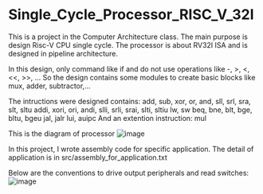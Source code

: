 # Single_Cycle_Processor_RISC_V_32I
This is a project in the Computer Architecture class. The main purpose is design Risc-V CPU single cycle. The processor is about RV32I ISA and is designed in pipeline architecture. 

In this design, only command like if and do not use operations like -, >, <, <<, >>, ... So the design contains some modules to create basic blocks like mux, adder, subtractor,...

The intructions were designed contains:
  add, sub, xor, or, and, sll, srl, sra, slt, sltu
  addi, xori, ori, andi, slli, srli, srai, slti, sltiu
  lw, sw
  beq, bne, blt, bge, bltu, bgeu
  jal, jalr
  lui, auipc
  And an extention instruction: mul

  
This is the diagram of processor
![image](https://github.com/Stork1323/Single_Cycle_Processor_RISC_V_32I/assets/136346435/62569c58-0396-4619-921d-720551de87ce)

In this project, I wrote assembly code for specific application. The detail of application is in src/assembly_for_application.txt

Below are the conventions to drive output peripherals and read switches:
![image](https://github.com/Stork1323/Single_Cycle_Processor_RISC_V_32I/assets/136346435/f8960486-81d8-497d-9e85-68567a363e66)
